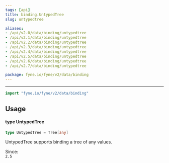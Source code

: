 ```yaml
---
tags: [api]
title: binding.UntypedTree
slug: untypedtree

aliases:
- /api/v2.0/data/binding/untypedtree
- /api/v2.1/data/binding/untypedtree
- /api/v2.2/data/binding/untypedtree
- /api/v2.3/data/binding/untypedtree
- /api/v2.4/data/binding/untypedtree
- /api/v2.5/data/binding/untypedtree
- /api/v2.6/data/binding/untypedtree
- /api/v2.7/data/binding/untypedtree

package: fyne.io/fyne/v2/data/binding
---
```



---
```go
import "fyne.io/fyne/v2/data/binding"
```

## Usage

#### type UntypedTree

```go
type UntypedTree = Tree[any]
```

UntypedTree supports binding a tree of any values.


<div class="since">Since: <code>
2.5</code></div>
